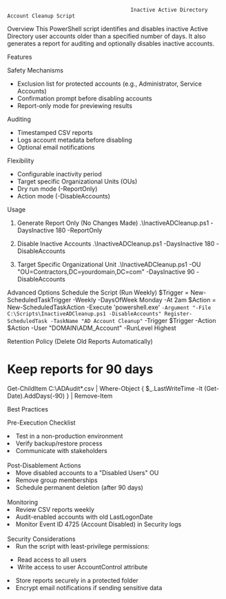                                             Inactive Active Directory Account Cleanup Script

Overview
This PowerShell script identifies and disables inactive Active Directory user accounts older than a specified number of days. It also generates a report for auditing and optionally disables inactive accounts.

Features

Safety Mechanisms
<ul>
<li>Exclusion list for protected accounts (e.g., Administrator, Service Accounts)</li>
<li>Confirmation prompt before disabling accounts</li>
<li>Report-only mode for previewing results</li>
</ul>

Auditing
<ul>
<li>Timestamped CSV reports</li>
<li>Logs account metadata before disabling</li>
<li>Optional email notifications</li>
</ul>

Flexibility
<ul>
<li>Configurable inactivity period</li>
<li>Target specific Organizational Units (OUs)</li>
<li>Dry run mode (-ReportOnly)</li>
<li>Action mode (-DisableAccounts)</li>
</ul>

Usage
1. Generate Report Only (No Changes Made)
.\InactiveADCleanup.ps1 -DaysInactive 180 -ReportOnly

2. Disable Inactive Accounts
.\InactiveADCleanup.ps1 -DaysInactive 180 -DisableAccounts

3. Target Specific Organizational Unit
.\InactiveADCleanup.ps1 -OU "OU=Contractors,DC=yourdomain,DC=com" -DaysInactive 90 -DisableAccounts

Advanced Options
Schedule the Script (Run Weekly)
$Trigger = New-ScheduledTaskTrigger -Weekly -DaysOfWeek Monday -At 2am
$Action = New-ScheduledTaskAction -Execute 'powershell.exe' `
  -Argument "-File C:\Scripts\InactiveADCleanup.ps1 -DisableAccounts"
Register-ScheduledTask -TaskName "AD Account Cleanup" `
  -Trigger $Trigger -Action $Action -User "DOMAIN\ADM_Account" -RunLevel Highest
  
 Retention Policy (Delete Old Reports Automatically)
 # Keep reports for 90 days
Get-ChildItem C:\ADAudit\*.csv | Where-Object {
    $_.LastWriteTime -lt (Get-Date).AddDays(-90)
} | Remove-Item

Best Practices		

Pre-Execution Checklist
<li>Test in a non-production environment</li>
<li>Verify backup/restore process</li>
<li>Communicate with stakeholders</li>
<br/>
Post-Disablement Actions
<li>Move disabled accounts to a "Disabled Users" OU</li>
<li>Remove group memberships</li>
<li>Schedule permanent deletion (after 90 days)</li>
<br/>
Monitoring
<li>Review CSV reports weekly</li>
<li>Audit-enabled accounts with old LastLogonDate</li>
<li>Monitor Event ID 4725 (Account Disabled) in Security logs</li>
<br/>
Security Considerations
<li>Run the script with least-privilege permissions:</li>
    <ul>	
    <li>Read access to all users</li>
    <li>Write access to user AccountControl attribute</li>
    </ul>
<li>Store reports securely in a protected folder</li>
<li>Encrypt email notifications if sending sensitive data</li>
